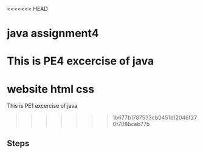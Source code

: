 <<<<<<< HEAD
# java assignment4
This is PE4 excercise of java
=======
# website html css
This is PE1 excercise of java
>>>>>>> 1b677b1787533cb0451b12046f270f708bceb77b
## Steps
